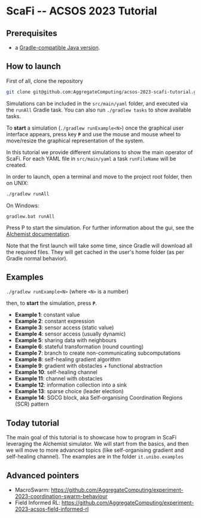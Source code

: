 # ScaFi -- ACSOS 2023 Tutorial


## Prerequisites

* a [Gradle-compatible Java version](https://docs.gradle.org/current/userguide/compatibility.html).

## How to launch

First of all, clone the repository

```bash
git clone git@github.com:AggregateComputing/acsos-2023-scafi-tutorial.git
```

Simulations can be included in the `src/main/yaml` folder,
and executed via the `runAll` Gradle task.
You can also run `./gradlew tasks` to show available tasks.

To **start** a simulation (`./gradlew runExample<N>`) once the graphical user interface appears, press key **`P`** and use the mouse and mouse wheel to move/resize the graphical representation of the system.

In this tutorial we provide different simulations to show the main operator of ScaFi.
For each YAML file in `src/main/yaml` a task `runFileName` will be created.

In order to launch, open a terminal and move to the project root folder, then on UNIX:
```bash
./gradlew runAll
```
On Windows:
```
gradlew.bat runAll
```

Press <kb>P</kb> to start the simulation.
For further information about the gui, see the [Alchemist documentation](https://alchemistsimulator.github.io/).

Note that the first launch will take some time, since Gradle will download all the required files.
They will get cached in the user's home folder (as per Gradle normal behavior).

## Examples

```./gradlew runExample<N>```
(where `<N>` is a number)

then, to **start** the simulation, press **`P`**.

* **Example 1**: constant value
* **Example 2**: constant expression
* **Example 3**: sensor access (static value)
* **Example 4**: sensor access (usually dynamic)
* **Example 5**: sharing data with neighbours
* **Example 6**: stateful transformation (round counting)
* **Example 7**: branch to create non-communicating subcomputations
* **Example 8**: self-healing gradient algorithm 
* **Example 9**: gradient with obstacles + functional abstraction
* **Example 10**: self-healing channel
* **Example 11**: channel with obstacles
* **Example 12**: information collection into a sink
* **Example 13**: sparse choice (leader election)
* **Example 14**: SGCG block, aka Self-organising Coordination Regions (SCR) pattern 




## Today tutorial
The main goal of this tutorial is to showcase how to program in ScaFi leveraging the Alchemist 
simulator. 
We will start from the basics, and then we will move to more advanced topics
(like self-organising gradient and self-healing channel).
The examples are in the folder `it.unibo.examples`

## Advanced pointers
- MacroSwarm: https://github.com/AggregateComputing/experiment-2023-coordination-swarm-behaviour
- Field Informed RL: https://github.com/AggregateComputing/experiment-2023-acsos-field-informed-rl